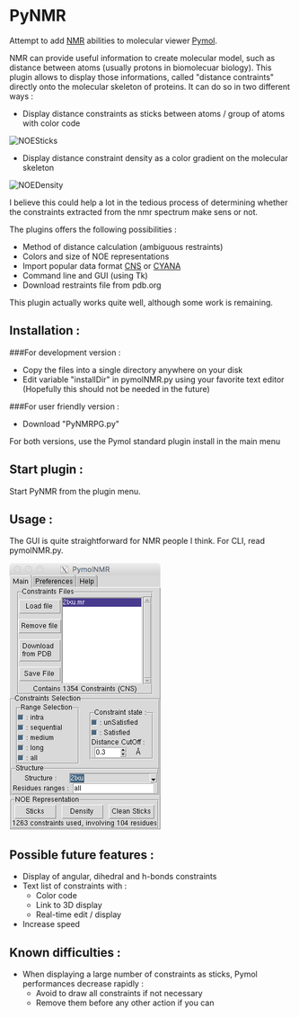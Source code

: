 PyNMR
=====
Attempt to add [NMR](http://en.wikipedia.org/wiki/Nuclear_magnetic_resonance) abilities to molecular viewer [Pymol](http://pymol.org).

NMR can provide useful information to create molecular model, such as distance between atoms (usually protons in biomolecuar biology).
This plugin allows to display those informations, called "distance contraints" directly onto the molecular skeleton of proteins.
It can do so in two different ways :
- Display distance constraints as sticks between atoms / group of atoms with color code

![NOESticks](pictures/sticks.tiff)

- Display distance constraint density as a color gradient on the molecular skeleton

![NOEDensity](pictures/density.tiff)

I believe this could help a lot in the tedious process of determining whether the 
constraints extracted from the nmr spectrum make sens or not.

The plugins offers the following possibilities :

- Method of distance calculation (ambiguous restraints)
- Colors and size of NOE representations
- Import popular data format [CNS](http://cns-online.org) or [CYANA](http://www.cyana.org)
- Command line and GUI (using Tk)
- Download restraints file from pdb.org

This plugin actually works quite well, although some work is remaining.

Installation :
------------
###For development version :
- Copy the files into a single directory anywhere on your disk
- Edit variable "installDir" in pymolNMR.py using your favorite text editor (Hopefully this should not be needed in the future)

###For user friendly version :
- Download "PyNMRPG.py"

For both versions, use the Pymol standard plugin install in the main menu

Start plugin :
------------

Start PyNMR from the plugin menu.

Usage :
-----
The GUI is quite straightforward for NMR people I think. For CLI, read pymolNMR.py.

![Interface](pictures/mainWindow.tiff)

Possible future features :
------------------------

* Display of angular, dihedral and h-bonds constraints
* Text list of constraints with :
    * Color code
    * Link to 3D display
    * Real-time edit / display
* Increase speed

Known difficulties :
------------------
* When displaying a large number of constraints as sticks, Pymol performances decrease rapidly :
    * Avoid to draw all constraints if not necessary
    * Remove them before any other action if you can